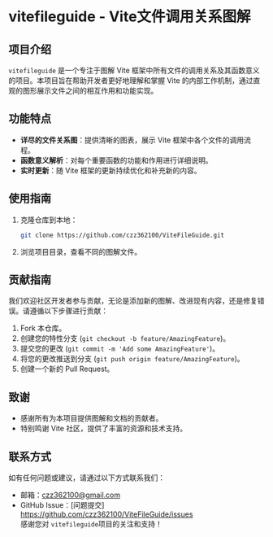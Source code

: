 # vitefileguide - Vite文件调用关系图解

## 项目介绍
`vitefileguide` 是一个专注于图解 Vite 框架中所有文件的调用关系及其函数意义的项目。本项目旨在帮助开发者更好地理解和掌握 Vite 的内部工作机制，通过直观的图形展示文件之间的相互作用和功能实现。

## 功能特点
- **详尽的文件关系图**：提供清晰的图表，展示 Vite 框架中各个文件的调用流程。
- **函数意义解析**：对每个重要函数的功能和作用进行详细说明。
- **实时更新**：随 Vite 框架的更新持续优化和补充新的内容。

## 使用指南
1. 克隆仓库到本地：
   ```bash
   git clone https://github.com/czz362100/ViteFileGuide.git
   ```
2. 浏览项目目录，查看不同的图解文件。

## 贡献指南
我们欢迎社区开发者参与贡献，无论是添加新的图解、改进现有内容，还是修复错误。请遵循以下步骤进行贡献：
1. Fork 本仓库。
2. 创建您的特性分支 (`git checkout -b feature/AmazingFeature`)。
3. 提交您的更改 (`git commit -m 'Add some AmazingFeature'`)。
4. 将您的更改推送到分支 (`git push origin feature/AmazingFeature`)。
5. 创建一个新的 Pull Request。

## 致谢
- 感谢所有为本项目提供图解和文档的贡献者。
- 特别鸣谢 Vite 社区，提供了丰富的资源和技术支持。

## 联系方式
如有任何问题或建议，请通过以下方式联系我们：
- 邮箱：czz362100@gmail.com
- GitHub Issue：[问题提交] https://github.com/czz362100/ViteFileGuide/issues  
感谢您对 `vitefileguide`项目的关注和支持！